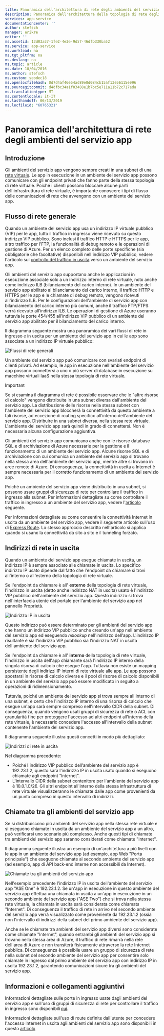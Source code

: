 ```yaml
---
title: Panoramica dell'architettura di rete degli ambienti del servizio app - Azure
description: Panoramica dell'architettura della topologia di rete degli ambienti del servizio app.
services: app-service
documentationcenter: ''
author: stefsch
manager: erikre
editor: ''
ms.assetid: 13d03a37-1fe2-4e3e-9d57-46dfb330ba52
ms.service: app-service
ms.workload: na
ms.tgt_pltfrm: na
ms.devlang: na
ms.topic: article
ms.date: 10/04/2016
ms.author: stefsch
ms.custom: seodec18
ms.openlocfilehash: 0d7d4af46e54ad89e0d084cb15af13e56115e996
ms.sourcegitcommit: d4dfbc34a1f03488e1b7bc5e711a11b72c717ada
ms.translationtype: MT
ms.contentlocale: it-IT
ms.lasthandoff: 06/13/2019
ms.locfileid: "60765321"
---
```

# <a name="network-architecture-overview-of-app-service-environments"></a>Panoramica dell'architettura di rete degli ambienti del servizio app
## <a name="introduction"></a>Introduzione
Gli ambienti del servizio app vengono sempre creati in una subnet di una [rete virtuale][virtualnetwork]. Le app in esecuzione in un ambiente del servizio app possono comunicare con gli endpoint privati che fanno parte della stessa topologia di rete virtuale.  Poiché i clienti possono bloccare alcune parti dell'infrastruttura di rete virtuale, è importante conoscere i tipi di flusso delle comunicazioni di rete che avvengono con un ambiente del servizio app.

## <a name="general-network-flow"></a>Flusso di rete generale
Quando un ambiente del servizio app usa un indirizzo IP virtuale pubblico (VIP) per le app, tutto il traffico in ingresso viene ricevuto su questo indirizzo VIP pubblico.  Sono inclusi il traffico HTTP e HTTPS per le app, altro traffico per l'FTP, la funzionalità di debug remoto e le operazioni di gestione di Azure.  Per un elenco completo delle porte specifiche (sia obbligatorie che facoltative) disponibili nell'indirizzo VIP pubblico, vedere l'articolo sul [controllo del traffico in uscita][controllinginboundtraffic] verso un ambiente del servizio app. 

Gli ambienti del servizio app supportano anche le applicazioni in esecuzione associate solo a un indirizzo interno di rete virtuale, noto anche come indirizzo ILB (bilanciamento del carico interno).  In un ambiente del servizio app abilitato al bilanciamento del carico interno, il traffico HTTP e HTTPS per le app e le chiamate di debug remoto, vengono ricevuti all'indirizzo ILB.  Per le configurazioni dell'ambiente di servizio app con bilanciamento del carico interno più comuni, anche il traffico FTP/FTPS verrà ricevuto all'indirizzo ILB.  Le operazioni di gestione di Azure useranno tuttavia le porte 454/455 all'indirizzo VIP pubblico di un ambiente del servizio app abilitato per il bilanciamento del carico interno.

Il diagramma seguente mostra una panoramica dei vari flussi di rete in ingresso e in uscita per un ambiente del servizio app in cui le app sono associate a un indirizzo IP virtuale pubblico:

![Flussi di rete generali][GeneralNetworkFlows]

Un ambiente del servizio app può comunicare con svariati endpoint di clienti privati.  Ad esempio, le app in esecuzione nell'ambiente del servizio app possono connettersi a uno o più server di database in esecuzione su macchine virtuali IaaS nella stessa topologia di rete virtuale.

> [!IMPORTANT]
> Se si esamina il diagramma di rete è possibile osservare che le "altre risorse di calcolo" vengono distribuite in una subnet diversa dall'ambiente del servizio app. La distribuzione delle risorse nella stessa subnet con l'ambiente del servizio app bloccherà la connettività da questo ambiente a tali risorse, ad eccezione di routing specifico all'interno dell'ambiente del servizio app. Distribuire in una subnet diversa, nella stessa rete virtuale. L'ambiente del servizio app sarà quindi in grado di connettersi. Non è necessaria alcuna configurazione aggiuntiva.
> 
> 

Gli ambienti del servizio app comunicano anche con le risorse database SQL e di archiviazione di Azure necessarie per la gestione e il funzionamento di un ambiente del servizio app.  Alcune risorse SQL e di archiviazione con cui comunica un ambiente del servizio app si trovano nella stessa area dell'ambiente del servizio app, mentre altre si trovano in aree remote di Azure.  Di conseguenza, la connettività in uscita a Internet è sempre necessaria per il corretto funzionamento di un ambiente del servizio app. 

Poiché un ambiente del servizio app viene distribuito in una subnet, si possono usare gruppi di sicurezza di rete per controllare il traffico in ingresso alla subnet.  Per informazioni dettagliate su come controllare il traffico in ingresso a un ambiente del servizio app, vedere l'[articolo][controllinginboundtraffic] seguente.

Per informazioni dettagliate su come consentire la connettività Internet in uscita da un ambiente del servizio app, vedere il seguente articolo sull'uso di [Express Route][ExpressRoute].  Lo stesso approccio descritto nell'articolo si applica quando si usano la connettività da sito a sito e il tunneling forzato.

## <a name="outbound-network-addresses"></a>Indirizzi di rete in uscita
Quando un ambiente del servizio app esegue chiamate in uscita, un indirizzo IP è sempre associato alle chiamate in uscita.  Lo specifico indirizzo IP usato dipende dal fatto che l'endpoint da chiamare si trovi all'interno o all'esterno della topologia di rete virtuale.

Se l'endpoint da chiamare è all' **esterno** della topologia di rete virtuale, l'indirizzo in uscita (detto anche indirizzo NAT in uscita) usato è l'indirizzo VIP pubblico dell'ambiente del servizio app.  Questo indirizzo si trova nell'interfaccia utente del portale per l'ambiente del servizio app nel pannello Proprietà.

![Indirizzo IP in uscita][OutboundIPAddress]

Questo indirizzo può essere determinato per gli ambienti del servizio app che hanno un indirizzo VIP pubblico anche creando un'app nell'ambiente del servizio app ed eseguendo *nslookup* nell'indirizzo dell'app. L'indirizzo IP risultante è sia l'indirizzo VIP pubblico sia l'indirizzo NAT in uscita dell'ambiente del servizio app.

Se l'endpoint da chiamare è all' **interno** della topologia di rete virtuale, l'indirizzo in uscita dell'app chiamante sarà l'indirizzo IP interno della singola risorsa di calcolo che esegue l'app.  Tuttavia non esiste un mapping persistente degli indirizzi IP interni di rete virtuale alle app.  Le app possono spostarsi in risorse di calcolo diverse e il pool di risorse di calcolo disponibili in un ambiente del servizio app può essere modificato in seguito a operazioni di ridimensionamento.

Tuttavia, poiché un ambiente del servizio app si trova sempre all'interno di una subnet, è certo che l'indirizzo IP interno di una risorsa di calcolo che esegue un'app sarà sempre compreso nell'intervallo CIDR della subnet.  Di conseguenza, quando vengono usati gruppi di sicurezza di rete o ACL con granularità fine per proteggere l'accesso ad altri endpoint all'interno della rete virtuale, è necessario concedere l'accesso all'intervallo della subnet contenente l'ambiente del servizio app.

Il diagramma seguente illustra questi concetti in modo più dettagliato:

![Indirizzi di rete in uscita][OutboundNetworkAddresses]

Nel diagramma precedente:

* Poiché l'indirizzo VIP pubblico dell'ambiente del servizio app è 192.23.1.2, questo sarà l'indirizzo IP in uscita usato quando si eseguono chiamate agli endpoint "Internet".
* L'intervallo CIDR della subnet contenitore per l'ambiente del servizio app è 10.0.1.0/26.  Gli altri endpoint all'interno della stessa infrastruttura di rete virtuale visualizzeranno le chiamate dalle app come provenienti da un punto compreso in questo intervallo di indirizzi.

## <a name="calls-between-app-service-environments"></a>Chiamate tra gli ambienti del servizio app
Se si distribuiscono più ambienti del servizio app nella stessa rete virtuale e si eseguono chiamate in uscita da un ambiente del servizio app a un altro, può verificarsi uno scenario più complesso.  Anche questi tipi di chiamate tra ambienti del servizio app saranno considerati come chiamate "Internet".

Il diagramma seguente illustra un esempio di un'architettura a più livelli con le app in un ambiente del servizio app (ad esempio, app Web "Porta principale") che eseguono chiamate al secondo ambiente del servizio app (ad esempio, app di API back-end interne non accessibili da Internet). 

![Chiamate tra gli ambienti del servizio app][CallsBetweenAppServiceEnvironments] 

Nell'esempio precedente l'indirizzo IP in uscita dell'ambiente del servizio app "ASE One" è 192.23.1.2.  Se un'app in esecuzione in questo ambiente del servizio app effettua una chiamata in uscita a un'app in esecuzione in un secondo ambiente del servizio app ("ASE Two") che si trova nella stessa rete virtuale, la chiamata in uscita sarà considerata come chiamata "Internet".  Di conseguenza il traffico di rete in arrivo nel secondo ambiente del servizio app verrà visualizzato come proveniente da 192.23.1.2 (ossia non l'intervallo di indirizzi della subnet del primo ambiente del servizio app).

Anche se le chiamate tra ambienti del servizio app diversi sono considerate come chiamate "Internet", quando entrambi gli ambienti del servizio app si trovano nella stessa area di Azure, il traffico di rete rimarrà nella rete dell'area di Azure e non transiterà fisicamente attraverso la rete Internet pubblica.  Di conseguenza è possibile usare un gruppo di sicurezza di rete nella subnet del secondo ambiente del servizio app per consentire solo chiamate in ingresso dal primo ambiente del servizio app con indirizzo IP in uscita 192.23.1.2, garantendo comunicazioni sicure tra gli ambienti del servizio app.

## <a name="additional-links-and-information"></a>Informazioni e collegamenti aggiuntivi
Informazioni dettagliate sulle porte in ingresso usate dagli ambienti del servizio app e sull'uso di gruppi di sicurezza di rete per controllare il traffico in ingresso sono disponibili [qui][controllinginboundtraffic].

Informazioni dettagliate sull'uso di route definite dall'utente per concedere l'accesso Internet in uscita agli ambienti del servizio app sono disponibili in questo [articolo][ExpressRoute]. 

<!-- LINKS -->
[virtualnetwork]: https://azure.microsoft.com/services/virtual-network/
[controllinginboundtraffic]:  app-service-app-service-environment-control-inbound-traffic.md
[ExpressRoute]:  app-service-app-service-environment-network-configuration-expressroute.md

<!-- IMAGES -->
[GeneralNetworkFlows]: ./media/app-service-app-service-environment-network-architecture-overview/NetworkOverview-1.png
[OutboundIPAddress]: ./media/app-service-app-service-environment-network-architecture-overview/OutboundIPAddress-1.png
[OutboundNetworkAddresses]: ./media/app-service-app-service-environment-network-architecture-overview/OutboundNetworkAddresses-1.png
[CallsBetweenAppServiceEnvironments]: ./media/app-service-app-service-environment-network-architecture-overview/CallsBetweenEnvironments-1.png


